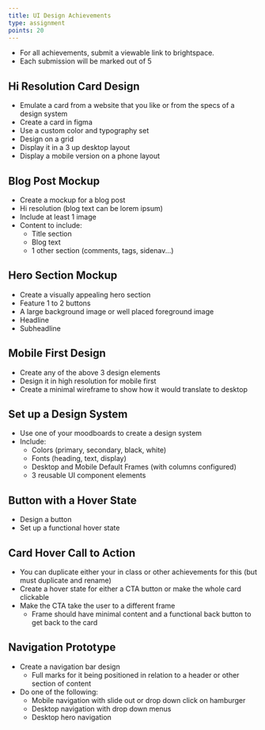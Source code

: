 ```yaml
---
title: UI Design Achievements
type: assignment
points: 20
---
```


- For all achievements, submit a viewable link to brightspace.
- Each submission will be marked out of 5

## Hi Resolution Card Design

- Emulate a card from a website that you like or from the specs of a design system
- Create a card in figma
- Use a custom color and typography set
- Design on a grid
- Display it in a 3 up desktop layout
- Display a mobile version on a phone layout

## Blog Post Mockup

- Create a mockup for a blog post
- Hi resolution (blog text can be lorem ipsum)
- Include at least 1 image
- Content to include:
  - Title section
  - Blog text
  - 1 other section (comments, tags, sidenav...)

## Hero Section Mockup

- Create a visually appealing hero section
- Feature 1 to 2 buttons
- A large background image or well placed foreground image
- Headline
- Subheadline

## Mobile First Design

- Create any of the above 3 design elements
- Design it in high resolution for mobile first
- Create a minimal wireframe to show how it would translate to desktop

## Set up a Design System

- Use one of your moodboards to create a design system
- Include:
  - Colors (primary, secondary, black, white)
  - Fonts (heading, text, display)
  - Desktop and Mobile Default Frames (with columns configured)
  - 3 reusable UI component elements

## Button with a Hover State

- Design a button
- Set up a functional hover state

## Card Hover Call to Action

- You can duplicate either your in class or other achievements for this (but must duplicate and rename)
- Create a hover state for either a CTA button or make the whole card clickable
- Make the CTA take the user to a different frame
  - Frame should have minimal content and a functional back button to get back to the card

## Navigation Prototype

- Create a navigation bar design
  - Full marks for it being positioned in relation to a header or other section of content
- Do one of the following:
  - Mobile navigation with slide out or drop down click on hamburger
  - Desktop navigation with drop down menus
  - Desktop hero navigation
